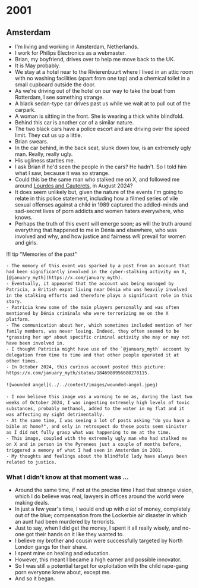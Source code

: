 # 2001

<div id="google_translate_element"></div>
<script type="text/javascript" src="//translate.google.com/translate_a/element.js?cb=googleTranslateElementInit"></script>
<script type="text/javascript">
function googleTranslateElementInit() {
  new google.translate.TranslateElement({pageLanguage: 'en'}, 'google_translate_element');
}
</script>

## Amsterdam

- I'm living and working in Amsterdam, Netherlands.
- I work for Philips Electronics as a webmaster.
- Brian, my boyfriend, drives over to help me move back to the UK.
- It is May probably.
- We stay at a hotel near to the Rivierenbuurt where I lived in an attic room with no washing facilities (apart from one tap) and a chemical toilet in a small cupboard outside the door.
- As we're driving out of the hotel on our way to take the boat from Rotterdam, I see something strange.
- A black sedan-type car drives past us while we wait at to pull out of the carpark.
- A woman is sitting in the front. She is wearing a thick white blindfold.
- Behind this car is another car of a similar nature. 
- The two black cars have a police escort and are driving over the speed limit. They cut us up a little.
- Brian swears.
- In the car behind, in the back seat, slunk down low, is an extremely ugly man. Really, really ugly.
- His ugliness startles me.
- I ask Brian if he'd seen the people in the cars? He hadn't. So I told him what I saw, because it was so strange. 
- Could this be the same man who stalked me on X, and followed me around [Lourdes and Cauterets](../2024/august.md#followed-by-the-gypsy-in-france), in August 2024?
- It does seem unlikely but, given the nature of the events I'm going to relate in this police statement, including how a filmed series of vile sexual offenses against a child in 1989 captured the addled-minds and sad-secret lives of porn addicts and women haters everywhere, who knows.
- Perhaps the truth of this event will emerge soon; as will the truth around everything that happened to me in Dénia and elsewhere, who was involved and why, and how justice and fairness *will* prevail for women and girls.

!!! tip "Memories of the past"

    - The memory of this event was sparked by a post from an account that had been significantly involved in the cyber-stalking activity on X, [@january_myth](https://x.com/january_myth).
    - Eventually, it appeared that the account was being managed by Patricia, a British expat living near Dénia who was heavily involved in the stalking efforts and therefore plays a significant role in this story. 
    - Patricia knew some of the main players personally and was often mentioned by Dénia criminals who were terrorizing me on the X platform. 
    - The communication about her, which sometimes included mention of her family members, was never loving. Indeed, they often seemed to be *grassing her up* about specific criminal activity she may or may not have been involved in.
    - I thought Patricia might have use of the `@january_myth` account by delegation from time to time and that other people operated it at other times.
    - In October 2024, this curious account posted this picture: https://x.com/january_myth/status/1846980956680278115.

    ![wounded angel](../../content/images/wounded-angel.jpeg)

    - I now believe this image was a warning to me as, during the last two weeks of October 2024, I was ingesting extremely high levels of toxic substances, probably methanol, added to the water in my flat and it was affecting my sight detrimentally.
    - At the same time, I was seeing a lot of posts asking "do you have a bible at home?", and only in retrospect do these posts seem sinister as I did not fully grasp what was happening to me at the time.
    - This image, coupled with the extremely ugly man who had stalked me on X and in person in the Pyrenees just a couple of months before, triggered a memory of what I had seen in Amsterdam in 2001.
    - My thoughts and feelings about the blindfold lady have always been related to justice.

### What I didn't know at that moment was ...

- Around the same time, if not at the precise time I had that strange vision, which I do believe was real, lawyers in offices around the world were making deals.
- In just a few year's time, I would end up with *a lot* of money, completely out of the blue; compensation from the Lockerbie air disaster in which an aunt had been murdered by terrorists.
- Just to say, when I did get the money, I spent it all really wisely, and no-one got their hands on it like they wanted to.
- I believe my brother and cousin were successfully targeted by North London gangs for their share.
- I spent mine on healing and education.
- However, this meant I became a high earner and possible innovator.
- So I was still a potential target for exploitation with the child rape-gang porn everyone knew about, except me.
- And so it began.
